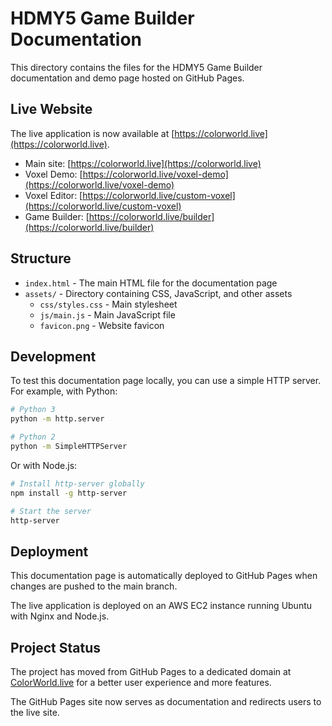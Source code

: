 # HDMY5 Game Builder Documentation

This directory contains the files for the HDMY5 Game Builder documentation and demo page hosted on GitHub Pages.

## Live Website

The live application is now available at [https://colorworld.live](https://colorworld.live).

- Main site: [https://colorworld.live](https://colorworld.live)
- Voxel Demo: [https://colorworld.live/voxel-demo](https://colorworld.live/voxel-demo)
- Voxel Editor: [https://colorworld.live/custom-voxel](https://colorworld.live/custom-voxel)
- Game Builder: [https://colorworld.live/builder](https://colorworld.live/builder)

## Structure

- `index.html` - The main HTML file for the documentation page
- `assets/` - Directory containing CSS, JavaScript, and other assets
  - `css/styles.css` - Main stylesheet
  - `js/main.js` - Main JavaScript file
  - `favicon.png` - Website favicon

## Development

To test this documentation page locally, you can use a simple HTTP server. For example, with Python:

```bash
# Python 3
python -m http.server

# Python 2
python -m SimpleHTTPServer
```

Or with Node.js:

```bash
# Install http-server globally
npm install -g http-server

# Start the server
http-server
```

## Deployment

This documentation page is automatically deployed to GitHub Pages when changes are pushed to the main branch.

The live application is deployed on an AWS EC2 instance running Ubuntu with Nginx and Node.js.

## Project Status

The project has moved from GitHub Pages to a dedicated domain at [ColorWorld.live](https://colorworld.live) for a better user experience and more features.

The GitHub Pages site now serves as documentation and redirects users to the live site.
